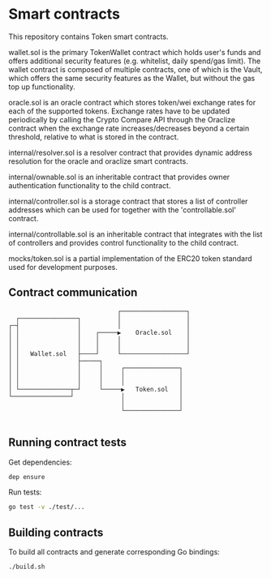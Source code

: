 # Smart contracts

This repository contains Token smart contracts.

wallet.sol is the primary TokenWallet contract which holds user's funds and offers additional security features (e.g. whitelist, daily spend/gas limit). The wallet contract is composed of multiple contracts, one of which is the Vault, which offers the same security features as the Wallet, but without the gas top up functionality. 

oracle.sol is an oracle contract which stores token/wei exchange rates for each of the supported tokens. Exchange rates have to be updated periodically by calling the Crypto Compare API through the Oraclize contract when the exchange rate increases/decreases beyond a certain threshold, relative to what is stored in the contract.

internal/resolver.sol is a resolver contract that provides dynamic address resolution for the oracle and oraclize smart contracts. 

internal/ownable.sol is an inheritable contract that provides owner authentication functionality to the child contract. 

internal/controller.sol is a storage contract that stores a list of controller addresses which can be used for together with the 'controllable.sol' contract.

internal/controllable.sol is an inheritable contract that integrates with the list of controllers and provides control functionality to the child contract.

mocks/token.sol is a partial implementation of the ERC20 token standard used for development purposes.



## Contract communication

```
                              ┌──────────────────┐ 
  ┌────────────────┐          │                  │ 
┌─┤                │          │                  │ 
│ │                │    ┌─────▶    Oracle.sol    │ 
│ │                │    │     │                  │ 
│ │                │    │     │                  │ 
│ │   Wallet.sol   ├────┘     └──────────────────┘ 
│ │                ├─────┐                         
│ │                │     │     ┌───────────────┐   
│ │                │     │     │               │   
│ │                │     │     │               │   
│ └──────────────┬─┘     └─────▶   Token.sol   │   
└────────────────┘             │               │   
                               │               │   
                               └───────────────┘   
                                                                          
```


## Running contract tests

Get dependencies:
```sh
dep ensure
```

Run tests:

```sh
go test -v ./test/...
```

## Building contracts

To build all contracts and generate corresponding Go bindings:

```sh
./build.sh
```
